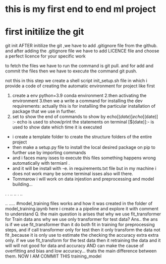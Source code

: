 # this is my first end to end ml project
# first initilize the git
 git init
  AFTER initilize the git ,we have to add .gitignore file from the github.
  and after adding the .gitignore file we have to add LICENCE file
  and choose a perfect licence for your specific work

  to fetch the files we have to run the command is git pull.
  and for add and commit the files then we have to execute the command git push.


not this in this step we create a shell script init_setup.sh file in which i provide a code of creating the automatic environment for project like first 
  1. create a env python=3.9 conda environment
  2.then activating the environment
  3.then we a write a command for installing the dev requirements: actually this is for installiing the particular installation of package that we use in further.
  4. set to show the end of commands to show by echo[$(date)]
echo[$(date)] :- echo is used to show/print the statements on terminal
[$(date)]:- is used to show date which time it is executed

* i create a template folder to create the structure folders of the entire project
* then make a setup.py file to install the local desired package on pip to further use by importing commands
* and i faces many isses to execute this files something happens wrong automatically with termianl .
* and it will be install with -e. in requirements.txt file but in my machine i does not work many be some terminal isses also will there. 
* Tommarow i will work on data injestion and preprocessing and model building...



.
.
..
..
.
..

..
.....
#model_training files works and how it was created
 in the folder of model_training.ipynb
  here i create a a pipeline and explore it with comment to understand
  Q.  the main question is arises that why we use fit_transformer for Train data ans why we use only transformer for test data?
  Ans.. the ans is if we use fit_transformer than it do both fit in training for preprocessing steps,
     and if call transformer only for test then it only transform the data not fit ,because it is only use to estimate the checking the accuracy extra extra only. if we use fit_transform for the test data then it retraining the data and it will will not good for data and accuracy AND can make the cause of overfitting and bias and low accuracy... thats the main difference between them.
  NOW I AM COMMIT THIS training_model


